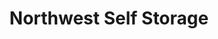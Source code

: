 ---
title: "Northwest Self Storage"
url: /portland/northwest-self-storage-northeast-erin-way/
shop: storage rental
---